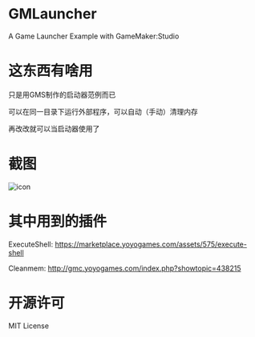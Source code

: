 # GMLauncher

A Game Launcher Example with GameMaker:Studio

# 这东西有啥用

只是用GMS制作的启动器范例而已

可以在同一目录下运行外部程序，可以自动（手动）清理内存

再改改就可以当启动器使用了

# 截图

![icon](http://pic.yupoo.com/liaronce/FL9VMrwL/pGrAY.png)

# 其中用到的插件
ExecuteShell: https://marketplace.yoyogames.com/assets/575/execute-shell

Cleanmem:
http://gmc.yoyogames.com/index.php?showtopic=438215

# 开源许可

MIT License
